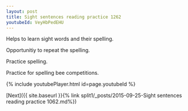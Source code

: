 ```yaml
---
layout: post
title: Sight sentences reading practice 1262
youtubeId: VeyHbPedEHU
---
```

 
 
Helps to learn sight words and their spelling.

Opportunitiy to repeat the spelling. 

Practice spelling. 
 
Practice for spelling bee competitions. 
 
{% include youtubePlayer.html id=page.youtubeId %}
 
 

[Next]({{ site.baseurl }}{% link  split1/_posts/2015-09-25-Sight sentences reading practice 1062.md%})
 
